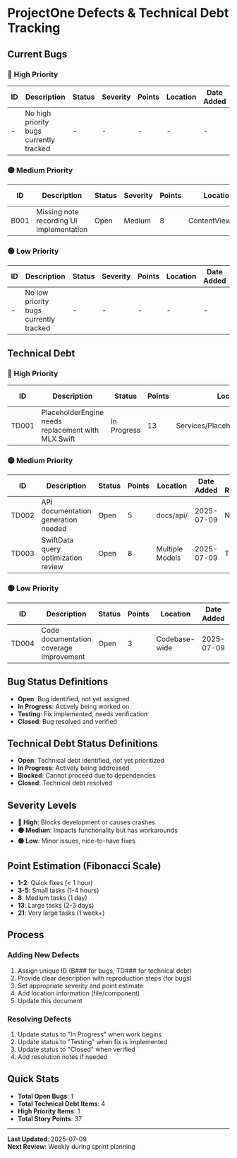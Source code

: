 # ProjectOne Defects & Technical Debt Tracking

## Current Bugs

### 🔴 High Priority

| ID | Description | Status | Severity | Points | Location | Date Added |
|----|-------------|--------|----------|--------|----------|------------|
| - | No high priority bugs currently tracked | - | - | - | - | - |

### 🟡 Medium Priority

| ID | Description | Status | Severity | Points | Location | Date Added |
|----|-------------|--------|----------|--------|----------|------------|
| B001 | Missing note recording UI implementation | Open | Medium | 8 | ContentView.swift | 2025-07-09 |

### 🟢 Low Priority

| ID | Description | Status | Severity | Points | Location | Date Added |
|----|-------------|--------|----------|--------|----------|------------|
| - | No low priority bugs currently tracked | - | - | - | - | - |

## Technical Debt

### 🔴 High Priority

| ID | Description | Status | Points | Location | Date Added | Target Resolution |
|----|-------------|--------|--------|----------|------------|-------------------|
| TD001 | PlaceholderEngine needs replacement with MLX Swift | In Progress | 13 | Services/PlaceholderEngine.swift | 2025-07-09 | Phase 4 |

### 🟡 Medium Priority

| ID | Description | Status | Points | Location | Date Added | Target Resolution |
|----|-------------|--------|--------|----------|------------|-------------------|
| TD002 | API documentation generation needed | Open | 5 | docs/api/ | 2025-07-09 | Next sprint |
| TD003 | SwiftData query optimization review | Open | 8 | Multiple Models | 2025-07-09 | TBD |

### 🟢 Low Priority

| ID | Description | Status | Points | Location | Date Added | Target Resolution |
|----|-------------|--------|--------|----------|------------|-------------------|
| TD004 | Code documentation coverage improvement | Open | 3 | Codebase-wide | 2025-07-09 | Ongoing |

## Bug Status Definitions

- **Open**: Bug identified, not yet assigned
- **In Progress**: Actively being worked on
- **Testing**: Fix implemented, needs verification
- **Closed**: Bug resolved and verified

## Technical Debt Status Definitions

- **Open**: Technical debt identified, not yet prioritized
- **In Progress**: Actively being addressed
- **Blocked**: Cannot proceed due to dependencies
- **Closed**: Technical debt resolved

## Severity Levels

- **🔴 High**: Blocks development or causes crashes
- **🟡 Medium**: Impacts functionality but has workarounds
- **🟢 Low**: Minor issues, nice-to-have fixes

## Point Estimation (Fibonacci Scale)

- **1-2**: Quick fixes (< 1 hour)
- **3-5**: Small tasks (1-4 hours)
- **8**: Medium tasks (1 day)
- **13**: Large tasks (2-3 days)
- **21**: Very large tasks (1 week+)

## Process

### Adding New Defects
1. Assign unique ID (B### for bugs, TD### for technical debt)
2. Provide clear description with reproduction steps (for bugs)
3. Set appropriate severity and point estimate
4. Add location information (file/component)
5. Update this document

### Resolving Defects
1. Update status to "In Progress" when work begins
2. Update status to "Testing" when fix is implemented
3. Update status to "Closed" when verified
4. Add resolution notes if needed

## Quick Stats

- **Total Open Bugs**: 1
- **Total Technical Debt Items**: 4
- **High Priority Items**: 1
- **Total Story Points**: 37

---

**Last Updated**: 2025-07-09  
**Next Review**: Weekly during sprint planning